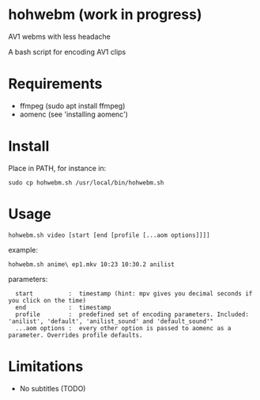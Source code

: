 # hohwebm (work in progress)
AV1 webms with less headache

A bash script for encoding AV1 clips

# Requirements
- ffmpeg (sudo apt install ffmpeg)
- aomenc (see 'installing aomenc')

# Install

Place in PATH, for instance in:
```
sudo cp hohwebm.sh /usr/local/bin/hohwebm.sh
```

# Usage

```
hohwebm.sh video [start [end [profile [...aom options]]]]
```
example:  
```
hohwebm.sh anime\ ep1.mkv 10:23 10:30.2 anilist
```

parameters:  
```
  start          :  timestamp (hint: mpv gives you decimal seconds if you click on the time)
  end            :  timestamp
  profile        :  predefined set of encoding parameters. Included: 'anilist', 'default', 'anilist_sound' and 'default_sound'"
  ...aom options :  every other option is passed to aomenc as a parameter. Overrides profile defaults.
```

# Limitations

- No subtitles (TODO)
